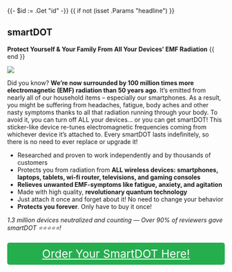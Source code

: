 {{- $id := .Get "id" -}}
{{ if not (isset .Params "headline") }}
## smartDOT

**Protect Yourself & Your Family From All Your Devices’ EMF Radiation**
{{ end }}

[![](/list/smart-dot-title.jpg)](https://t.gadgetadvisers.com/click/{{$id}})

Did you know? **We’re now surrounded by 100 million times more electromagnetic (EMF) radiation than 50 years ago**. It’s emitted from nearly all of our household items – especially our smartphones. As a result, you might be suffering from headaches, fatigue, body aches and other nasty symptoms thanks to all that radiation running through your body. To avoid it, you can turn off ALL your devices… or you can get smartDOT! This sticker-like device re-tunes electromagnetic frequencies coming from whichever device it’s attached to. Every smartDOT lasts indefinitely, so there is no need to ever replace or upgrade it!

- Researched and proven to work independently and by thousands of customers
- Protects you from radiation from **ALL wireless devices: smartphones, laptops, tablets, wi-fi router, televisions, and gaming consoles**
- **Relieves unwanted EMF-symptoms like fatigue, anxiety, and agitation**
- Made with high quality, **revolutionary quantum technology**
- Just attach it once and forget about it! No need to change your behavior
- **Protects you forever**. Only have to buy it once!

*1.3 million devices neutralized and counting — Over 90% of reviewers gave smartDOT ⭐⭐⭐⭐⭐!*

<a href="(https://t.gadgetadvisers.com/click/{{$id}})" style="color: white;">
   <div style="text-align:center;background-color:#25ae4e;margin-bottom:20px;margin-top:20px;width: 100%;-webkit-border-radius: 5px;">
      <div style="color: white; padding: 10px;font-size: 26px;">
      Order Your SmartDOT Here!
      </div>
   </div>
</a>